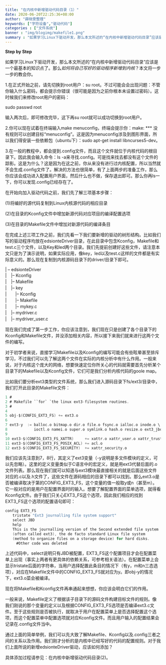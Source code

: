 ```yaml
---
title: "在内核中新增驱动代码目录（1）"
date: 2020-06-20T22:25:36+08:00
author: "薛晓雯整理"
keywords: ["字符设备","驱动代码"]
categories : ["文件系统"]
banner : "img/blogimg/makefile1.png"
summary : "如果学习Linux下驱动开发，那么本文所述的“在内核中新增驱动代码目录”应该是一个最基本的知识点了。那么如何将自己写好的驱动程序新增到内核？本文将一步一步的教会你。"
---
```


**Step by Step**

如果学习Linux下驱动开发，那么本文所述的“在内核中新增驱动代码目录”应该是一个最基本的知识点了。那么*如何将自己写好的驱动程序新增到内核*？本文将一步一步的教会你。

1.在正式开始之前，请先切换到root用户：su root。不过可能会会出现问题：不管你输入什么密码，都会提示你错误（很可能是因为之前你根本未设置过密码）。这时候我们来修改root用户的密码：

 sudo passwd root

输入两次后，即可修改完毕，这下再su root就可以成功切换到root用户。

2.你可以现在试着在终端输入make menuconfig，终端会提示你：make: *** 没有规则可以创建目标“menuconfig”。这是因为menuconfig涉及到图形界面，所以我们得安装一些依赖包（ubuntu下）：sudo apt-get install libncurses5-dev。

3.在一般的教程中，都会提到.config文件，而且这个文件就位于内核代码的根目录下。因此我会输入命令：ls -a来寻找.config。可是找来找去都没有这个文件的踪影。这是为什么？这是因为在这之前，你从来没有进行过内核配置，所以当然就不会生成.config文件了。解决的方法也很简单，有了上面两步的准备工作，那么你应该会成功进入配置用户界面，然后什么也不做，保存退出即可。那么你再ls一下，你可以发现.config已经存在了。

在开始向加入驱动代码之前，我们先了解三项基本步骤：

(1)将编好的源代码复制到Linux内核源代码的相应目录

(2)在目录的Kconfig文件中增加新源代码对应项目的编译配置选项

(3)在目录的Makefile文件中增加对新源代码的编译条目

在完成上述三项工作之前，我们先看一下我们要新增的驱动的树形结构。比如我们写的驱动程序均放在edsionteDriver目录，在此目录中包含Kconfig，Makefile和test.c三个文件，以及Key和led两个目录。我们先提前创建好这些文件，请注意本文只是为了演示说明，如果实际应用，像key，led以及test.c这样的文件都是有实际意义的。那么现在复制到内核源码目录下的driver/目录下即可。

| – edsionteDriver  
|　|– Kconfig  
|　|– Makefile  
|　|– key  
|　　|– Kconfig  
|　　|– Makefile  
|　　|– mykey.c  
|　|– mydriver.c  
|　|– mydriver_user.c  

现在我们完成了第一步工作，你应该注意到，我们现在只是创建了各个目录下的Kconfig和Makefile文件，并没添加相关内容，所以接下来我们就来进行这两个文件的编写。

对于初学者来说，直接学习Makefile以及Kconfig的编写可能会有些眩晕甚至排斥学习，不过我们可以先了解这两个文件在实际的内核分析中有什么作用。一般来说，对于内核这个庞大的网络，想要快速定位你所关心的代码就需要首先分析某个目录下的Makefile以及Kconfig文件，它们可是我们分析内核代码的goole map。

比如我们要分析ext3类型的文件系统，那么我们进入源码目录下fs/ext3/目录中，我们打开此目录的Makefile文件：


```c
1 #
2 # Makefile ``for` `the linux ext3-filesystem routines.
3 #
4
5 obj-$(CONFIG_EXT3_FS) += ext3.o
6  
7 ext3-y  := balloc.o bitmap.o dir.o file.o fsync.o ialloc.o inode.o \
8            ioctl.o namei.o super.o symlink.o hash.o resize.o ext3_jbd.o
9
10 ext3-$(CONFIG_EXT3_FS_XATTR)     += xattr.o xattr_user.o xattr_trusted.o
11 ext3-$(CONFIG_EXT3_FS_POSIX_ACL) += acl.o
12 ext3-$(CONFIG_EXT3_FS_SECURITY)  += xattr_security.o
```

我们应该先注意到7，8行，其定义了ext3变量（-y说明是多文件模块的定义，可以先忽略）。这里的定义变量类似于C语言中的宏定义，就是用ext3代替后面的.o文件列表。那么现在我们就可以知道与ext3模块最直接相关的就是后面这些文件对应的.c以及.h文件了，这些文件在源码相应的目录下都可以找到。那么ext3.o是否被编译取决于第的CONFIG_EXT3_FS，这个变量的值一般取y或n（甚至m）。它一般对应的是用户在配置界面时的输入。想要了解配置界面的菜单选项，就得看Kconfig文件。由于我们只关心EXT3_FS这个选项，因此我们相应的找到EXT3_FS这个选项的配置语句即可：


```c
config EXT3_FS  
　　tristate "Ext3 journalling file system support"  
　　select JBD     
　　help  
　　This is the journalling version of the Second extended file system      
　　(often called ext3), the de facto standard Linux file system  
　　(method to organize files on a storage device) for hard disks.   
　　　#Other code was deleted
```


上述代码中，select说明只有JBD被配置，EXT3_FS这个配置项目才会在配置菜单上出现（事实上两者有更具体的依赖关系，可参考相关语法）。在配置菜单上会显示tristate后面的字符串，当用户选择配置此条目的情况下（有y，m和n三态选项），对应在Makefile文件中的CONFIG_EXT3_FS就对应为y。即obj-y的情况下，ext3.o菜会被编译。

现在将Makefile和Kconfig文件再串通起来想想，你应该会明白它们的作用。

一般来说，Makefile定义了根据该子目录下的源码文件构建目标文件的规则。像我们刚说的那个变量的定义以及根据CONFIG_EXT3_FS选项是否编译ext3.c文件。至于这些规则是否被执行，就取决于用户在配置菜单上是否选择配置这个选项，而这个配置菜单中配置选项就对应Kconfig文件。而且用户输入的配置结果会记录在.config文件当中。

通过上面的简单举例，我们可以先大致了解Makefile、Kconfig以及.config三者之间的关系以及作用。我们刚才分析的是内核中已经写好的代码的配置规则。对于我们上面所说的新增edsionteDriver驱动，应该如何添加？

具体添加过程请参见：在内核中新增驱动代码目录(2)。